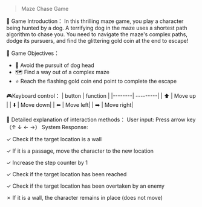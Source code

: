 > Maze Chase Game 

📖 Game Introduction：
In this thrilling maze game, you play a character being hunted by a dog. A terrifying dog in the maze uses a shortest path algorithm to chase you. You need to navigate the maze's complex paths, dodge its pursuers, and find the glittering gold coin at the end to escape!

🎯 Game Objectives：
- 🏃 Avoid the pursuit of dog head
- 🗺️ Find a way out of a complex maze
- ⭐ Reach the flashing gold coin end point to complete the escape

🎮Keyboard control：
| button | function |
|--------| ---------|
|   ⬆️   | Move up  |
|   ⬇️   | Move down|
|   ⬅️   | Move left|
|   ➡️   | Move right|

📝 Detailed explanation of interaction methods：
User input: Press arrow key（↑ ↓ ← →）
System Response:

 ✓ Check if the target location is a wall
 
 ✓ If it is a passage, move the character to the new location

✓ Increase the step counter by 1

✓ Check if the target location has been reached

✓ Check if the target location has been overtaken by an enemy

✗ If it is a wall, the character remains in place (does not move)
